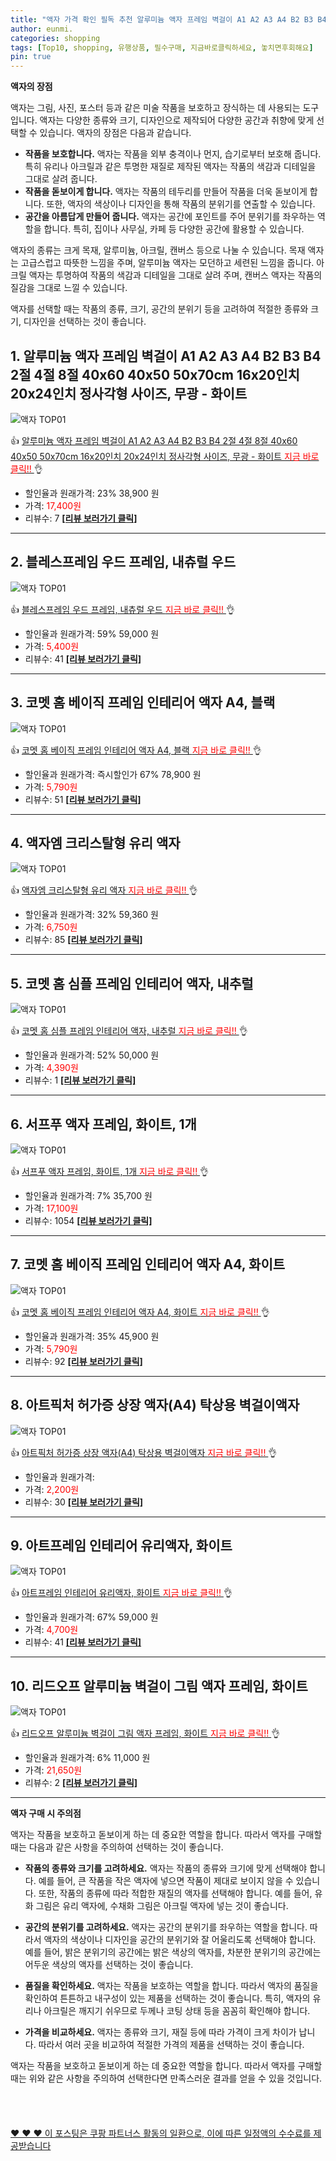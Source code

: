 ```yaml
---
title: "액자 가격 확인 필독 추천 알루미늄 액자 프레임 벽걸이 A1 A2 A3 A4 B2 B3 B4 2절 4절 8절 40x60 40x50 50x70cm 16x 비교 장점 구매가이드"
author: eunmi.
categories: shopping
tags: [Top10, shopping, 유행상품, 필수구매, 지금바로클릭하세요, 놓치면후회해요]
pin: true
---
```

**액자의 장점**

액자는 그림, 사진, 포스터 등과 같은 미술 작품을 보호하고 장식하는 데 사용되는 도구입니다. 액자는 다양한 종류와 크기, 디자인으로 제작되어 다양한 공간과 취향에 맞게 선택할 수 있습니다. 액자의 장점은 다음과 같습니다.

* **작품을 보호합니다.** 액자는 작품을 외부 충격이나 먼지, 습기로부터 보호해 줍니다. 특히 유리나 아크릴과 같은 투명한 재질로 제작된 액자는 작품의 색감과 디테일을 그대로 살려 줍니다.
* **작품을 돋보이게 합니다.** 액자는 작품의 테두리를 만들어 작품을 더욱 돋보이게 합니다. 또한, 액자의 색상이나 디자인을 통해 작품의 분위기를 연출할 수 있습니다.
* **공간을 아름답게 만들어 줍니다.** 액자는 공간에 포인트를 주어 분위기를 좌우하는 역할을 합니다. 특히, 집이나 사무실, 카페 등 다양한 공간에 활용할 수 있습니다.

액자의 종류는 크게 목재, 알루미늄, 아크릴, 캔버스 등으로 나눌 수 있습니다. 목재 액자는 고급스럽고 따뜻한 느낌을 주며, 알루미늄 액자는 모던하고 세련된 느낌을 줍니다. 아크릴 액자는 투명하여 작품의 색감과 디테일을 그대로 살려 주며, 캔버스 액자는 작품의 질감을 그대로 느낄 수 있습니다.

액자를 선택할 때는 작품의 종류, 크기, 공간의 분위기 등을 고려하여 적절한 종류와 크기, 디자인을 선택하는 것이 좋습니다.

   

## 1. 알루미늄 액자 프레임 벽걸이 A1 A2 A3 A4 B2 B3 B4 2절 4절 8절 40x60 40x50 50x70cm 16x20인치 20x24인치 정사각형 사이즈, 무광 - 화이트

![액자 TOP01](https://thumbnail7.coupangcdn.com/thumbnails/remote/230x230ex/image/vendor_inventory/5b81/9b9b9c709e9e7e0eaa12854a39b1e4b82073d4f4e61f46e5fccaa19bd930.jpg)


👍 [알루미늄 액자 프레임 벽걸이 A1 A2 A3 A4 B2 B3 B4 2절 4절 8절 40x60 40x50 50x70cm 16x20인치 20x24인치 정사각형 사이즈, 무광 - 화이트 <font color=red> 지금 바로 클릭!! </font> ](https://link.coupang.com/re/AFFSDP?lptag=AF3617701&subid=GithubCoopas&pageKey=7702355844&traceid=V0-153&itemId=20625828118&vendorItemId=86690787502) 👌 


- 할인율과 원래가격: 23%  38,900   원
- 가격: <span style='color:red'>17,400원</span>
- 리뷰수: 7  [**[리뷰 보러가기 클릭]**](https://link.coupang.com/re/AFFSDP?lptag=AF3617701&subid=GithubCoopas&pageKey=7702355844&traceid=V0-153&itemId=20625828118&vendorItemId=86690787502)

---


   

## 2. 블레스프레임 우드 프레임, 내츄럴 우드

![액자 TOP01](https://thumbnail10.coupangcdn.com/thumbnails/remote/230x230ex/image/retail/images/2021/02/25/13/7/05ead7fc-494b-48f8-87d0-cb7fca40c387.jpg)


👍 [블레스프레임 우드 프레임, 내츄럴 우드 <font color=red> 지금 바로 클릭!! </font> ](https://link.coupang.com/re/AFFSDP?lptag=AF3617701&subid=GithubCoopas&pageKey=5071290370&traceid=V0-153&itemId=6862954627&vendorItemId=74155549978) 👌 


- 할인율과 원래가격: 59%  59,000   원
- 가격: <span style='color:red'>5,400원</span>
- 리뷰수: 41  [**[리뷰 보러가기 클릭]**](https://link.coupang.com/re/AFFSDP?lptag=AF3617701&subid=GithubCoopas&pageKey=5071290370&traceid=V0-153&itemId=6862954627&vendorItemId=74155549978)

---


   

## 3. 코멧 홈 베이직 프레임 인테리어 액자 A4, 블랙

![액자 TOP01](https://thumbnail8.coupangcdn.com/thumbnails/remote/230x230ex/image/retail/images/4986181810910720-76a8efe4-d0fe-45f0-a4e8-59d484c80b60.jpg)


👍 [코멧 홈 베이직 프레임 인테리어 액자 A4, 블랙 <font color=red> 지금 바로 클릭!! </font> ](https://link.coupang.com/re/AFFSDP?lptag=AF3617701&subid=GithubCoopas&pageKey=7457976329&traceid=V0-153&itemId=19432592369&vendorItemId=86543809822) 👌 


- 할인율과 원래가격: 즉시할인가 67%  78,900   원
- 가격: <span style='color:red'>5,790원</span>
- 리뷰수: 51  [**[리뷰 보러가기 클릭]**](https://link.coupang.com/re/AFFSDP?lptag=AF3617701&subid=GithubCoopas&pageKey=7457976329&traceid=V0-153&itemId=19432592369&vendorItemId=86543809822)

---


   

## 4. 액자엠 크리스탈형 유리 액자

![액자 TOP01](https://thumbnail10.coupangcdn.com/thumbnails/remote/230x230ex/image/retail/images/4274036377810619-22be6fa4-ac77-4fd2-92d9-85420da19700.jpg)


👍 [액자엠 크리스탈형 유리 액자 <font color=red> 지금 바로 클릭!! </font> ](https://link.coupang.com/re/AFFSDP?lptag=AF3617701&subid=GithubCoopas&pageKey=1744651479&traceid=V0-153&itemId=2970632498&vendorItemId=70959052063) 👌 


- 할인율과 원래가격: 32%  59,360   원
- 가격: <span style='color:red'>6,750원</span>
- 리뷰수: 85  [**[리뷰 보러가기 클릭]**](https://link.coupang.com/re/AFFSDP?lptag=AF3617701&subid=GithubCoopas&pageKey=1744651479&traceid=V0-153&itemId=2970632498&vendorItemId=70959052063)

---


   

## 5. 코멧 홈 심플 프레임 인테리어 액자, 내추럴

![액자 TOP01](https://thumbnail6.coupangcdn.com/thumbnails/remote/230x230ex/image/retail/images/3117190316035501-02c191e1-8cb4-4557-9703-61512afc03f3.jpg)


👍 [코멧 홈 심플 프레임 인테리어 액자, 내추럴 <font color=red> 지금 바로 클릭!! </font> ](https://link.coupang.com/re/AFFSDP?lptag=AF3617701&subid=GithubCoopas&pageKey=7457976356&traceid=V0-153&itemId=19432592508&vendorItemId=86543809916) 👌 


- 할인율과 원래가격: 52%  50,000   원
- 가격: <span style='color:red'>4,390원</span>
- 리뷰수: 1  [**[리뷰 보러가기 클릭]**](https://link.coupang.com/re/AFFSDP?lptag=AF3617701&subid=GithubCoopas&pageKey=7457976356&traceid=V0-153&itemId=19432592508&vendorItemId=86543809916)

---


   

## 6. 서프푸 액자 프레임, 화이트, 1개

![액자 TOP01](https://thumbnail10.coupangcdn.com/thumbnails/remote/230x230ex/image/retail/images/2023/02/01/13/3/6c0a3580-5dd0-4dee-b067-02a409f8586b.jpg)


👍 [서프푸 액자 프레임, 화이트, 1개 <font color=red> 지금 바로 클릭!! </font> ](https://link.coupang.com/re/AFFSDP?lptag=AF3617701&subid=GithubCoopas&pageKey=7104043829&traceid=V0-153&itemId=17743059327&vendorItemId=84907663898) 👌 


- 할인율과 원래가격: 7%  35,700   원
- 가격: <span style='color:red'>17,100원</span>
- 리뷰수: 1054  [**[리뷰 보러가기 클릭]**](https://link.coupang.com/re/AFFSDP?lptag=AF3617701&subid=GithubCoopas&pageKey=7104043829&traceid=V0-153&itemId=17743059327&vendorItemId=84907663898)

---


   

## 7. 코멧 홈 베이직 프레임 인테리어 액자 A4, 화이트

![액자 TOP01](https://thumbnail6.coupangcdn.com/thumbnails/remote/230x230ex/image/retail/images/4986068675225148-024cd0ef-22a1-46c2-9210-aa8471b4179f.jpg)


👍 [코멧 홈 베이직 프레임 인테리어 액자 A4, 화이트 <font color=red> 지금 바로 클릭!! </font> ](https://link.coupang.com/re/AFFSDP?lptag=AF3617701&subid=GithubCoopas&pageKey=7457976329&traceid=V0-153&itemId=19432592375&vendorItemId=86543809838) 👌 


- 할인율과 원래가격: 35%  45,900   원
- 가격: <span style='color:red'>5,790원</span>
- 리뷰수: 92  [**[리뷰 보러가기 클릭]**](https://link.coupang.com/re/AFFSDP?lptag=AF3617701&subid=GithubCoopas&pageKey=7457976329&traceid=V0-153&itemId=19432592375&vendorItemId=86543809838)

---


   

## 8. 아트픽처 허가증 상장 액자(A4) 탁상용 벽걸이액자

![액자 TOP01](https://thumbnail10.coupangcdn.com/thumbnails/remote/230x230ex/image/vendor_inventory/dea8/fbb02b5bbff124f717957bc71cc129ed3dcbb9dbccccfea628b6553eb421.JPG)


👍 [아트픽처 허가증 상장 액자(A4) 탁상용 벽걸이액자 <font color=red> 지금 바로 클릭!! </font> ](https://link.coupang.com/re/AFFSDP?lptag=AF3617701&subid=GithubCoopas&pageKey=5498874527&traceid=V0-153&itemId=8536663169&vendorItemId=82885864891) 👌 


- 할인율과 원래가격: 
- 가격: <span style='color:red'>2,200원</span>
- 리뷰수: 30  [**[리뷰 보러가기 클릭]**](https://link.coupang.com/re/AFFSDP?lptag=AF3617701&subid=GithubCoopas&pageKey=5498874527&traceid=V0-153&itemId=8536663169&vendorItemId=82885864891)

---


   

## 9. 아트프레임 인테리어 유리액자, 화이트

![액자 TOP01](https://thumbnail8.coupangcdn.com/thumbnails/remote/230x230ex/image/vendor_inventory/33fe/235eae8b1ffcde80b2bae326c5ab41744dd1e0251f3c4f92cbc5f385cbe2.jpg)


👍 [아트프레임 인테리어 유리액자, 화이트 <font color=red> 지금 바로 클릭!! </font> ](https://link.coupang.com/re/AFFSDP?lptag=AF3617701&subid=GithubCoopas&pageKey=7383720652&traceid=V0-153&itemId=19074847801&vendorItemId=86822775892) 👌 


- 할인율과 원래가격: 67%  59,000   원
- 가격: <span style='color:red'>4,700원</span>
- 리뷰수: 41  [**[리뷰 보러가기 클릭]**](https://link.coupang.com/re/AFFSDP?lptag=AF3617701&subid=GithubCoopas&pageKey=7383720652&traceid=V0-153&itemId=19074847801&vendorItemId=86822775892)

---


   

## 10. 리드오프 알루미늄 벽걸이 그림 액자 프레임, 화이트

![액자 TOP01](https://thumbnail6.coupangcdn.com/thumbnails/remote/230x230ex/image/retail/images/2970589743154446-88a2a3e7-668f-47b8-a44b-b7cc5af3a6e5.jpg)


👍 [리드오프 알루미늄 벽걸이 그림 액자 프레임, 화이트 <font color=red> 지금 바로 클릭!! </font> ](https://link.coupang.com/re/AFFSDP?lptag=AF3617701&subid=GithubCoopas&pageKey=7093315909&traceid=V0-153&itemId=17683217803&vendorItemId=84848399681) 👌 


- 할인율과 원래가격: 6%  11,000   원
- 가격: <span style='color:red'>21,650원</span>
- 리뷰수: 2  [**[리뷰 보러가기 클릭]**](https://link.coupang.com/re/AFFSDP?lptag=AF3617701&subid=GithubCoopas&pageKey=7093315909&traceid=V0-153&itemId=17683217803&vendorItemId=84848399681)

---
**액자 구매 시 주의점**

액자는 작품을 보호하고 돋보이게 하는 데 중요한 역할을 합니다. 따라서 액자를 구매할 때는 다음과 같은 사항을 주의하여 선택하는 것이 좋습니다.

* **작품의 종류와 크기를 고려하세요.** 액자는 작품의 종류와 크기에 맞게 선택해야 합니다. 예를 들어, 큰 작품을 작은 액자에 넣으면 작품이 제대로 보이지 않을 수 있습니다. 또한, 작품의 종류에 따라 적합한 재질의 액자를 선택해야 합니다. 예를 들어, 유화 그림은 유리 액자에, 수채화 그림은 아크릴 액자에 넣는 것이 좋습니다.

* **공간의 분위기를 고려하세요.** 액자는 공간의 분위기를 좌우하는 역할을 합니다. 따라서 액자의 색상이나 디자인을 공간의 분위기와 잘 어울리도록 선택해야 합니다. 예를 들어, 밝은 분위기의 공간에는 밝은 색상의 액자를, 차분한 분위기의 공간에는 어두운 색상의 액자를 선택하는 것이 좋습니다.

* **품질을 확인하세요.** 액자는 작품을 보호하는 역할을 합니다. 따라서 액자의 품질을 확인하여 튼튼하고 내구성이 있는 제품을 선택하는 것이 좋습니다. 특히, 액자의 유리나 아크릴은 깨지기 쉬우므로 두께나 코팅 상태 등을 꼼꼼히 확인해야 합니다.

* **가격을 비교하세요.** 액자는 종류와 크기, 재질 등에 따라 가격이 크게 차이가 납니다. 따라서 여러 곳을 비교하여 적절한 가격의 제품을 선택하는 것이 좋습니다.

액자는 작품을 보호하고 돋보이게 하는 데 중요한 역할을 합니다. 따라서 액자를 구매할 때는 위와 같은 사항을 주의하여 선택한다면 만족스러운 결과를 얻을 수 있을 것입니다.<br><br><br><br><br> [ ❤ ❤ ❤ 이 포스팅은 쿠팡 파트너스 활동의 일환으로, 이에 따른 일정액의 수수료를 제공받습니다](https://link.coupang.com/a/bcEFyh)